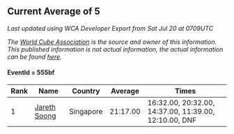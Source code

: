 ## Current Average of 5

*Last updated using WCA Developer Export from Sat Jul 20 at 0709UTC*

*The [World Cube Association](https://www.worldcubeassociation.org) is the source and owner of this information. This published information is not actual information, the actual information can be found [here](https://www.worldcubeassociation.org/results).*

#### EventId = 555bf

|Rank|Name|Country|Average|Times|  
|--|--|--|--|--|  
|1|[Jareth Soong](https://www.worldcubeassociation.org/persons/2016SOON01)|Singapore|21:17.00|16:32.00, 20:32.00, 14:37.00, 11:39.00, 12:10.00, DNF|  

